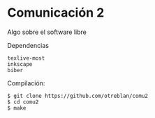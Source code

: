 # Comunicación 2

Algo sobre el software libre

Dependencias

	texlive-most
	inkscape
	biber

Compilación:

	$ git clone https://github.com/otreblan/comu2
	$ cd comu2
	$ make
